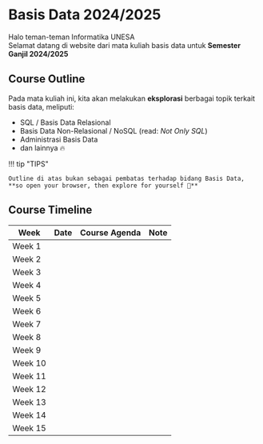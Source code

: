 # Basis Data 2024/2025
Halo teman-teman Informatika UNESA <br> 
Selamat datang di website dari mata kuliah basis data untuk **Semester Ganjil 2024/2025**

## Course Outline
Pada mata kuliah ini, kita akan melakukan **eksplorasi** berbagai topik terkait basis data, meliputi:

* SQL / Basis Data Relasional
* Basis Data Non-Relasional / NoSQL (read: *Not Only SQL*)
* Administrasi Basis Data
* dan lainnya 🔥

!!! tip "TIPS"

    Outline di atas bukan sebagai pembatas terhadap bidang Basis Data, **so open your browser, then explore for yourself 💪**

## Course Timeline

| Week      | Date      | Course Agenda     | Note              |
| --------- | --------- | ----------------- | ----------------- |
| Week 1    |           |                   |                   |
| Week 2    |           |                   |                   |
| Week 3    |           |                   |                   |
| Week 4    |           |                   |                   |
| Week 5    |           |                   |                   |
| Week 6    |           |                   |                   |
| Week 7    |           |                   |                   |
| Week 8    |           |                   |                   |
| Week 9    |           |                   |                   |
| Week 10   |           |                   |                   |
| Week 11   |           |                   |                   |
| Week 12   |           |                   |                   |
| Week 13   |           |                   |                   |
| Week 14   |           |                   |                   |
| Week 15   |           |                   |                   |
